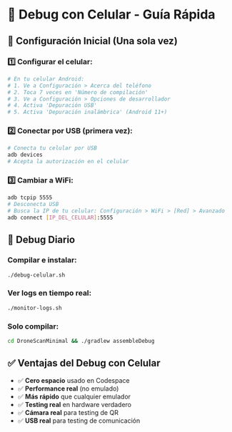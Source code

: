 # 📱 Debug con Celular - Guía Rápida

## 🚀 Configuración Inicial (Una sola vez)

### 1️⃣ Configurar el celular:
```bash
# En tu celular Android:
# 1. Ve a Configuración > Acerca del teléfono
# 2. Toca 7 veces en 'Número de compilación'
# 3. Ve a Configuración > Opciones de desarrollador
# 4. Activa 'Depuración USB'
# 5. Activa 'Depuración inalámbrica' (Android 11+)
```

### 2️⃣ Conectar por USB (primera vez):
```bash
# Conecta tu celular por USB
adb devices
# Acepta la autorización en el celular
```

### 3️⃣ Cambiar a WiFi:
```bash
adb tcpip 5555
# Desconecta USB
# Busca la IP de tu celular: Configuración > WiFi > [Red] > Avanzado
adb connect [IP_DEL_CELULAR]:5555
```

## 🎯 Debug Diario

### Compilar e instalar:
```bash
./debug-celular.sh
```

### Ver logs en tiempo real:
```bash
./monitor-logs.sh
```

### Solo compilar:
```bash
cd DroneScanMinimal && ./gradlew assembleDebug
```

## ✅ Ventajas del Debug con Celular
- ✅ **Cero espacio** usado en Codespace
- ✅ **Performance real** (no emulado)  
- ✅ **Más rápido** que cualquier emulador
- ✅ **Testing real** en hardware verdadero
- ✅ **Cámara real** para testing de QR
- ✅ **USB real** para testing de comunicación
